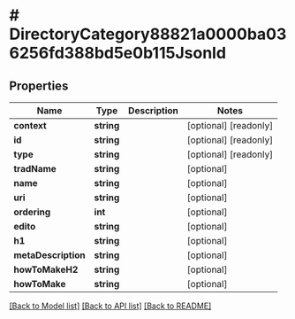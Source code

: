 # # DirectoryCategory88821a0000ba036256fd388bd5e0b115Jsonld

## Properties

Name | Type | Description | Notes
------------ | ------------- | ------------- | -------------
**context** | **string** |  | [optional] [readonly]
**id** | **string** |  | [optional] [readonly]
**type** | **string** |  | [optional] [readonly]
**tradName** | **string** |  | [optional]
**name** | **string** |  | [optional]
**uri** | **string** |  | [optional]
**ordering** | **int** |  | [optional]
**edito** | **string** |  | [optional]
**h1** | **string** |  | [optional]
**metaDescription** | **string** |  | [optional]
**howToMakeH2** | **string** |  | [optional]
**howToMake** | **string** |  | [optional]

[[Back to Model list]](../../README.md#models) [[Back to API list]](../../README.md#endpoints) [[Back to README]](../../README.md)
